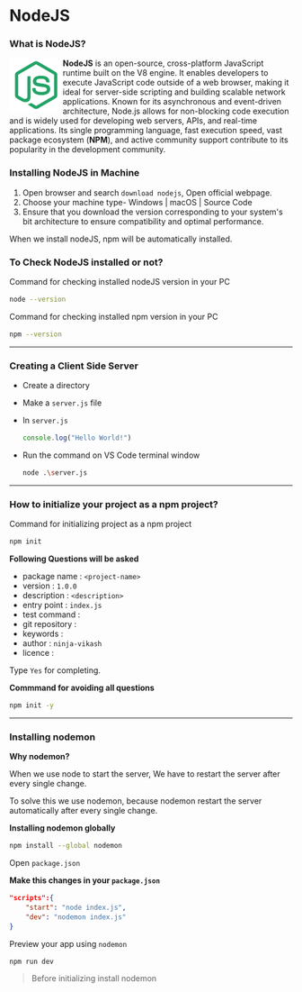 # NodeJS
### What is NodeJS?
<img src="https://github.com/Ninja-Vikash/asset-cloud/blob/main/icon%20%26%20png/nodejs.png" height="95px" align="left">

**NodeJS** is an open-source, cross-platform JavaScript runtime built on the V8 engine. It enables developers to execute JavaScript code outside of a web browser, making it ideal for server-side scripting and building scalable network applications. Known for its asynchronous and event-driven architecture, Node.js allows for non-blocking code execution and is widely used for developing web servers, APIs, and real-time applications. Its single programming language, fast execution speed, vast package ecosystem (**NPM**), and active community support contribute to its popularity in the development community.

### Installing NodeJS in Machine
1. Open browser and search `download nodejs`, Open official webpage.
2. Choose your machine type- Windows | macOS | Source Code
3. Ensure that you download the version corresponding to your system's bit architecture to ensure compatibility and optimal performance.

When we install nodeJS, npm will be automatically installed.

### To Check NodeJS installed or not?
Command for checking installed nodeJS version in your PC
```bash
node --version
```
Command for checking installed npm version in your PC
```bash
npm --version
```
---
### Creating a Client Side Server
- Create a directory
- Make a `server.js` file
- In `server.js`

    ```js
    console.log("Hello World!")
    ```
- Run the command on VS Code terminal window
    ```bash
    node .\server.js
    ```
---
### How to initialize your project as a npm project?
Command for initializing project as a npm project
```bash
npm init
```
**Following Questions will be asked**
- package name : `<project-name>`
- version : `1.0.0`
- description : `<description>`
- entry point : `index.js`
- test command : 
- git repository : 
- keywords :
- author : `ninja-vikash`
- licence :

Type `Yes` for completing.

**Commmand for avoiding all questions**
```bash
npm init -y
```

---

### Installing nodemon
**Why nodemon?**

When we use node to start the server, We have to restart the server after every single change.

To solve this we use nodemon, because nodemon restart the server automatically after every single change.


**Installing nodemon globally**
```bash
npm install --global nodemon
```

Open `package.json`

**Make this changes in your `package.json`**
```json
"scripts":{
    "start": "node index.js",
    "dev": "nodemon index.js"
}
```
Preview your app using `nodemon`
```cmd
npm run dev
```
> Before initializing install nodemon
